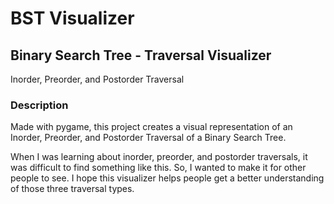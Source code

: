 # BST Visualizer

## Binary Search Tree - Traversal Visualizer 
Inorder, Preorder, and Postorder Traversal

### Description

Made with pygame, this project creates a visual representation of an Inorder, Preorder, and Postorder Traversal of a Binary Search Tree. 

When I was learning about inorder, preorder, and postorder traversals, it was difficult to find something like this. So, I wanted to make it for other people to see. I hope this visualizer helps people get a better understanding of those three traversal types.





